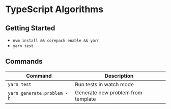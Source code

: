 # TypeScript Algorithms

## Getting Started

-   `nvm install && corepack enable && yarn`
-   `yarn test`

## Commands

| Command                    | Description                        |
| -------------------------- | ---------------------------------- |
| `yarn test`                | Run tests in watch mode            |
| `yarn generate:problem -h` | Generate new problem from template |
